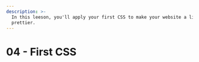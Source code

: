 ```yaml
---
description: >-
  In this leeson, you'll apply your first CSS to make your website a little
  prettier.
---
```


# 04 - First CSS



